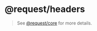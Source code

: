 
# @request/headers

> See [@request/core][request-core] for more details.


  [request-core]: https://github.com/request/core
